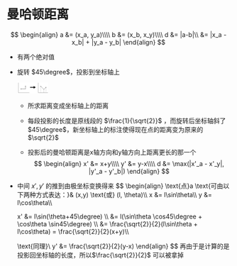 # 曼哈顿距离

$$
\begin{align}
a &= (x_a, y_a)\\\\
b &= (x_b, x_y)\\\\
d &= |a-b|\\
&= |x_a - x_b| + |y_a - y_b|
\end{align}
$$

- 有两个绝对值

- 旋转 $45\degree$，投影到坐标轴上

  <img src="./mdimage/45.svg" alt="45" style="zoom: 25%;" />

  - 所求距离变成坐标轴上的距离

  - 每段投影的长度是原线段的 $\frac{1}{\sqrt{2}}$ ，而旋转后坐标轴斜了$45\degree$，新坐标轴上的标注使得现在点的距离变为原来的 $\sqrt{2}$

  - 投影后的曼哈顿距离是x轴方向和y轴方向上距离更长的那一个
    $$
    \begin{align}
    x' &= x+y\\\\
    y' &= y-x\\\\
    d &= \max(|x'_a - x'_y|, |y'_a - y'_b|)
    \end{align}
    $$
    
  
- 中间 $x',y'$ 的推到由极坐标变换得来
  $$
  \begin{align}
  \text{点}a \text{可由以下两种方式表达：}& (x,y) \text{或} (l, \theta)\\\\
  x &= l\sin\theta\\\\
  y &= l\cos\theta\\\\
  
  x' &= l\sin(\theta+45\degree) \\\\
  &= l(\sin\theta \cos45\degree + \cos\theta \sin45\degree) \\\\
  &= \frac{\sqrt{2}}{2}(l\sin\theta + l\cos\theta) = \frac{\sqrt{2}}{2}(x+y)\\\\
  
  \text{同理}\\
  y' &= \frac{\sqrt{2}}{2}(y-x)
  \end{align}
  $$
  再由于是计算的是投影回坐标轴的长度，所以$\frac{\sqrt{2}}{2}$ 可以被拿掉

